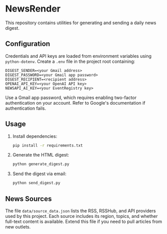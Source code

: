 # NewsRender

This repository contains utilities for generating and sending a daily news digest.

## Configuration

Credentials and API keys are loaded from environment variables using `python-dotenv`.
Create a `.env` file in the project root containing:

```
DIGEST_SENDER=<your Gmail address>
DIGEST_PASSWORD=<your Gmail app password>
DIGEST_RECIPIENT=<recipient address>
OPENAI_API_KEY=<your OpenAI API key>
NEWSAPI_AI_KEY=<your EventRegistry key>
```

Use a Gmail app password, which requires enabling two-factor authentication on your
account. Refer to Google's documentation if authentication fails.

## Usage

1. Install dependencies:

   ```bash
   pip install -r requirements.txt
   ```

2. Generate the HTML digest:

   ```bash
   python generate_digest.py
   ```

3. Send the digest via email:

   ```bash
   python send_digest.py
   ```

## News Sources

The file `data/source_data.json` lists the RSS, RSSHub, and API providers used
by this project. Each source includes its region, topics, and whether full-text
content is available. Extend this file if you need to pull articles from new
outlets.
